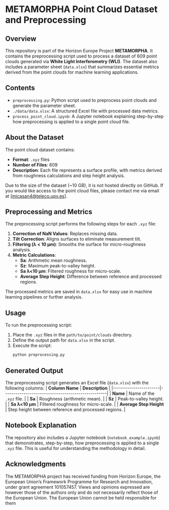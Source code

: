 
# **METAMORPHA Point Cloud Dataset and Preprocessing**

## **Overview**
This repository is part of the Horizon Europe Project **METAMORPHA**. It contains the preprocessing script used to process a dataset of 609 point clouds generated via **White Light Interferometry (WLI)**. The dataset also includes a parameter sheet (`data.xlsx`) that summarizes essential metrics derived from the point clouds for machine learning applications.

## **Contents**
- `preprocessing.py`: Python script used to preprocess point clouds and generate the parameter sheet.
- `./data/data.xlsx`: A structured Excel file with processed data metrics.
- `process_point_cloud.ipynb`: A Jupyter notebook explaining step-by-step how preprocessing is applied to a single point cloud file.

## **About the Dataset**
The point cloud dataset contains:
- **Format**: `.xyz` files
- **Number of Files**: 609
- **Description**: Each file represents a surface profile, with metrics derived from roughness calculations and step height analysis.

Due to the size of the dataset (~10 GB), it is not hosted directly on GitHub. If you would like access to the point cloud files, please contact me via email at [micasan4@teleco.upv.es].

## **Preprocessing and Metrics**
The preprocessing script performs the following steps for each `.xyz` file:
1. **Correction of NaN Values**: Replaces missing data.
2. **Tilt Correction**: Aligns surfaces to eliminate measurement tilt.
3. **Filtering (λ < 10 µm)**: Smooths the surface for micro-roughness analysis.
4. **Metric Calculations**:
   - **Sa**: Arithmetic mean roughness.
   - **Sz**: Maximum peak-to-valley height.
   - **Sa λ<10 µm**: Filtered roughness for micro-scale.
   - **Average Step Height**: Difference between reference and processed regions.

The processed metrics are saved in `data.xlsx` for easy use in machine learning pipelines or further analysis.

## **Usage**
To run the preprocessing script:
1. Place the `.xyz` files in the `path/to/point/clouds` directory.
2. Define the output path for `data.xlsx` in the script.
3. Execute the script:
   ```bash
   python preprocessing.py
   ```

## **Generated Output**
The preprocessing script generates an Excel file (`data.xlsx`) with the following columns:
| **Column Name**      | **Description**                                   |
|-----------------------|---------------------------------------------------|
| **Name**             | Name of the `.xyz` file.                         |
| **Sa**               | Roughness (arithmetic mean).                     |
| **Sz**               | Peak-to-valley height.                           |
| **Sa λ<10 µm**       | Filtered roughness for micro-scale.              |
| **Average Step Height** | Step height between reference and processed regions. |

## **Notebook Explanation**
The repository also includes a Jupyter notebook (`notebook_example.ipynb`) that demonstrates, step-by-step, how preprocessing is applied to a single `.xyz` file. This is useful for understanding the methodology in detail.

## **Acknowledgments**
The METAMORPHA project has received funding from Horizon Europe, the European Union’s Framework Programme for Research and Innovation, under grant agreement 101057457.
Views and opinions expressed are however those of the authors only and do not necessarily reflect those of the European Union. The European Union cannot be held responsible for them
